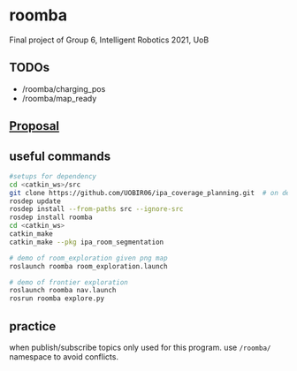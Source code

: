 # roomba
Final project of Group 6, Intelligent Robotics 2021, UoB


## TODOs
- /roomba/charging_pos
- /roomba/map_ready

## [Proposal](https://bham-my.sharepoint.com/:w:/r/personal/mxl367_student_bham_ac_uk/_layouts/15/Doc.aspx?sourcedoc=%7BCBCD51A3-804D-42BA-A23D-9412685EAAF5%7D&file=Intel.%20Robotics%20Project%20Proposal%20-%20Group%206.docx&action=edit&mobileredirect=true&wdPreviousSession=54702ad2-d520-4f52-a1b5-e6ba7baac8fe&wdOrigin=TEAMS-ELECTRON.p2p.undefined)

## useful commands

```bash
#setups for dependency
cd <catkin_ws>/src
git clone https://github.com/UOBIR06/ipa_coverage_planning.git  # on dev branch
rosdep update
rosdep install --from-paths src --ignore-src
rosdep install roomba
cd <catkin_ws>
catkin_make
catkin_make --pkg ipa_room_segmentation
```

```bash
# demo of room_exploration given png map
roslaunch roomba room_exploration.launch
```
```bash
# demo of frontier exploration
roslaunch roomba nav.launch
rosrun roomba explore.py
```
## practice
when publish/subscribe topics only used for this program. use `/roomba/` namespace to avoid conflicts.

[comment]: <> (#### In simulated world:)

[comment]: <> (The localisation node can be tested in stage simulation &#40;without the need for robot&#41;.)

[comment]: <> (        roscore)

[comment]: <> (        rosrun map_server map_server <catkin_ws>/map.yaml)

[comment]: <> (        rosrun stage_ros stageros <catkin_ws>/src/socspioneer/data/meeting.world)

[comment]: <> (        roslaunch socspioneer keyboard_teleop.launch  # ---- run only if you want to move robot using keyboard)

[comment]: <> (        rosrun pf_localisation node.py    # ----- requires laser_trace, and completed pf.py methods.)

